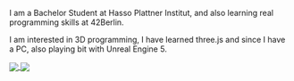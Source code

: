<!--
**yeji0205/yeji0205** is a ✨ _special_ ✨ repository because its `README.md` (this file) appears on your GitHub profile.

Here are some ideas to get you started:

- 🔭 I’m currently working on ...
- 🌱 I’m currently learning ...
- 👯 I’m looking to collaborate on ...
- 🤔 I’m looking for help with ...
- 💬 Ask me about ...
- 📫 How to reach me: ...
- 😄 Pronouns: ...
- ⚡ Fun fact: ...
-->

I am a Bachelor Student at Hasso Plattner Institut, and also learning real programming skills at 42Berlin. 

I am interested in 3D programming, I have learned three.js and since I have a PC, also playing bit with Unreal Engine 5. 

<a href="https://github.com/yeji0205/github-readme-stats">
  <img align="center" src="https://github-readme-stats.vercel.app/api?username=yeji0205&show_icons=true&theme=buefy" />
</a>

<a href="https://github.com/yeji0205/github-readme-stats">
  <img align="center" src="https://github-readme-stats.vercel.app/api/top-langs/?username=yeji0205&layout=compact" />
</a>


<!--[![Top Langs](https://github-readme-stats.vercel.app/api/top-langs/?username=yeji0205&layout=compact)](https://github.com/anuraghazra/github-readme-stats)-->
